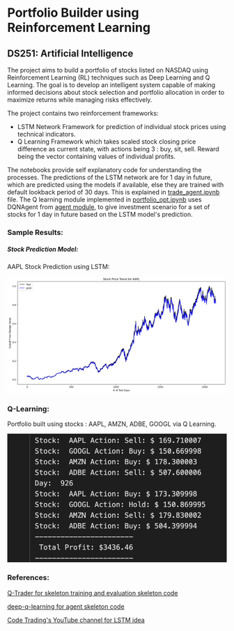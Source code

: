 # Portfolio Builder using Reinforcement Learning

## DS251: Artificial Intelligence

The project aims to build a portfolio of stocks listed on NASDAQ using Reinforcement Learning (RL) techniques such as Deep Learning and Q Learning. The goal is to develop an intelligent system capable of making informed decisions about stock selection and portfolio allocation in order to maximize returns while managing risks effectively.

The project contains two reinforcement frameworks:

* LSTM Network Framework for prediction of individual stock prices using technical indicators.
* Q Learning Framework which takes scaled stock closing price difference as current state, with actions being 3 : buy, sit, sell. Reward being the vector containing values of individual profits.

The notebooks provide self explanatory code for understanding the processes. The predictions of the LSTM network are for 1 day in future, which are predicted using the models if available, else they are trained with default lookback period of 30 days. This is explained in [trade_agent.ipynb](trade_agent.ipynb) file. The Q learning module implemented in [portfolio_opt.ipynb](portfolio_opt.ipynb) uses DQNAgent from [agent module](agent.py), to give investment scenario for a set of stocks for 1 day in future based on the LSTM model's prediction.

### Sample Results:

##### Stock Prediction Model:

AAPL Stock Prediction using LSTM:

![AAPL Stock Prediction](images/AAPL.png)

### Q-Learning:

Portfolio built using stocks : AAPL, AMZN, ADBE, GOOGL via Q Learning. 

![For Q-learning using stocks : AAPL, AMZN, ADBE, GOOGL](images/QPred_926days.png)

### References:
[Q-Trader for skeleton training and evaluation skeleton code](https://github.com/edwardhdlu/q-trader)

[deep-q-learning for agent skeleton code](https://github.com/keon/deep-q-learning/blob/master/dqn.py)

[Code Trading's YouTube channel for LSTM idea](https://www.youtube.com/@codetradingcafe)
